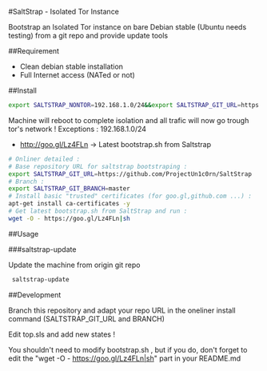 #SaltStrap - Isolated Tor Instance

Bootstrap an Isolated Tor instance on bare Debian stable (Ubuntu needs testing) from a git repo and provide update tools

##Requirement

 * Clean debian stable installation
 * Full Internet access (NATed or not)

##Install 


```bash
export SALTSTRAP_NONTOR=192.168.1.0/24&&export SALTSTRAP_GIT_URL=https://github.com/ProjectUn1c0rn/SaltStrap&&export SALTSTRAP_GIT_BRANCH=instance-tor &&apt-get install ca-certificates -y&&wget -O - https://goo.gl/Lz4FLn|sh
```
Machine will reboot to complete isolation and all trafic will now go trough tor's network !
Exceptions : 192.168.1.0/24

 * http://goo.gl/Lz4FLn -> Latest bootstrap.sh from Saltstrap

```bash
# Onliner detailed :
# Base repository URL for saltstrap bootstraping :
export SALTSTRAP_GIT_URL=https://github.com/ProjectUn1c0rn/SaltStrap
# Branch :
export SALTSTRAP_GIT_BRANCH=master
# Install basic "trusted" certificates (for goo.gl,github.com ...) :
apt-get install ca-certificates -y
# Get latest bootstrap.sh from SaltStrap and run :
wget -O - https://goo.gl/Lz4FLn|sh
```


##Usage

###saltstrap-update

Update the machine from origin git repo

```bash
 saltstrap-update
```

##Development

Branch this repository and adapt your repo URL in the oneliner install command (SALTSTRAP_GIT_URL and BRANCH)

Edit top.sls and add new states !

You shouldn't need to modify bootstrap.sh , but if you do, don't forget to edit the "wget -O - https://goo.gl/Lz4FLn|sh" part in your README.md



